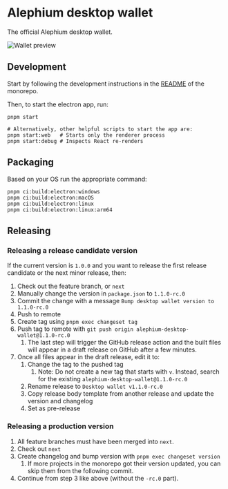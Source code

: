 # Alephium desktop wallet

The official Alephium desktop wallet.

![Wallet preview](https://user-images.githubusercontent.com/1579899/236201682-4e0b0c45-65d3-42c0-b187-d8d6387426d7.png)

## Development

Start by following the development instructions in the [README](../../README.md) of the monorepo.

Then, to start the electron app, run:

```shell
pnpm start

# Alternatively, other helpful scripts to start the app are:
pnpm start:web   # Starts only the renderer process
pnpm start:debug # Inspects React re-renders
```

## Packaging

Based on your OS run the appropriate command:

```shell
pnpm ci:build:electron:windows
pnpm ci:build:electron:macOS
pnpm ci:build:electron:linux
pnpm ci:build:electron:linux:arm64
```

## Releasing

### Releasing a release candidate version

If the current version is `1.0.0` and you want to release the first release candidate or the next minor release, then:

1. Check out the feature branch, or `next`
2. Manually change the version in `package.json` to `1.1.0-rc.0`
3. Commit the change with a message `Bump desktop wallet version to 1.1.0-rc.0`
4. Push to remote
5. Create tag using `pnpm exec changeset tag`
6. Push tag to remote with `git push origin alephium-desktop-wallet@1.1.0-rc.0`
   1. The last step will trigger the GitHub release action and the built files will appear in a draft release on GitHub after a few minutes.
7. Once all files appear in the draft release, edit it to:
   1. Change the tag to the pushed tag
      1. Note: Do not create a new tag that starts with `v`. Instead, search for the existing `alephium-desktop-wallet@1.1.0-rc.0`
   2. Rename release to `Desktop wallet v1.1.0-rc.0`
   3. Copy release body template from another release and update the version and changelog
   4. Set as pre-release

### Releasing a production version

1. All feature branches must have been merged into `next`.
2. Check out `next`
3. Create changelog and bump version with `pnpm exec changeset version`
   1. If more projects in the monorepo got their version updated, you can skip them from the following commit.
4. Continue from step 3 like above (without the `-rc.0` part).
